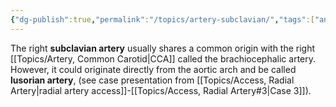 ```yaml
---
{"dg-publish":true,"permalink":"/topics/artery-subclavian/","tags":["anatomy","artery"],"created":"2023-10-23T17:15:38.155-07:00","updated":"2024-01-25T13:44:10.962-08:00"}
---
```



The right **subclavian artery** usually shares a common origin with the right [[Topics/Artery, Common Carotid\|CCA]] called the brachiocephalic artery. However, it could originate directly from the aortic arch and be called **lusorian artery**, (see case presentation from [[Topics/Access, Radial Artery\|radial artery access]]-[[Topics/Access, Radial Artery#3\|Case 3]]).